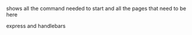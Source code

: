shows all the command needed to start and all the pages that need to be here

express and handlebars
